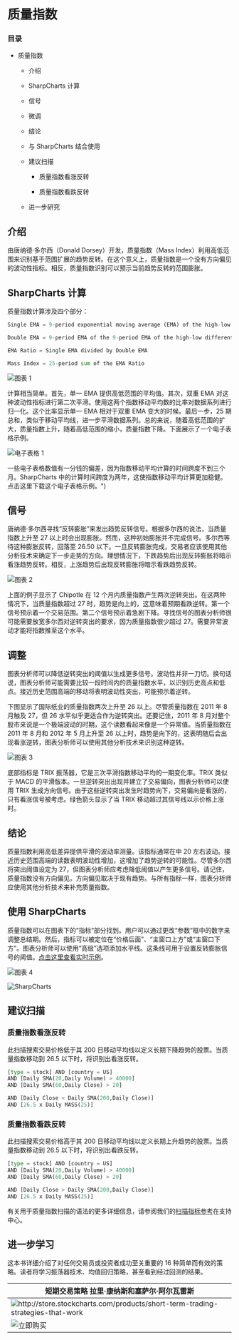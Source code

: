 # 质量指数 

### 目录

+   质量指数

    +   介绍

    +   SharpCharts 计算

    +   信号

    +   微调

    +   结论

    +   与 SharpCharts 结合使用

    +   建议扫描

        +   质量指数看涨反转

        +   质量指数看跌反转

    +   进一步研究

## 介绍

由唐纳德·多尔西（Donald Dorsey）开发，质量指数（Mass Index）利用高低范围来识别基于范围扩展的趋势反转。在这个意义上，质量指数是一个没有方向偏见的波动性指标。相反，质量指数识别可以预示当前趋势反转的范围膨胀。

## SharpCharts 计算

质量指数计算涉及四个部分：

```py
Single EMA = 9-period exponential moving average (EMA) of the high-low differential  

Double EMA = 9-period EMA of the 9-period EMA of the high-low differential 

EMA Ratio = Single EMA divided by Double EMA 

Mass Index = 25-period sum of the EMA Ratio 

```

![图表 1](img/4886b2591c4631833238106b2ba83c6c.jpg "图表 1")

计算相当简单。首先，单一 EMA 提供高低范围的平均值。其次，双重 EMA 对这种波动性指标进行第二次平滑。使用这两个指数移动平均数的比率对数据系列进行归一化。这个比率显示单一 EMA 相对于双重 EMA 变大的时候。最后一步，25 期总和，类似于移动平均线，进一步平滑数据系列。总的来说，随着高低范围的扩大，质量指数上升，随着高低范围的缩小，质量指数下降。下面展示了一个电子表格示例。

![电子表格 1](img/3e4307932289d84bc8164a84c6a7954d.jpg "电子表格 1")

一些电子表格数值有一分钱的偏差，因为指数移动平均计算的时间跨度不到三个月。SharpCharts 中的计算时间跨度为两年，这使指数移动平均计算更加稳健。点击这里下载这个电子表格示例。")

## 信号

唐纳德·多尔西寻找“反转膨胀”来发出趋势反转信号。根据多尔西的说法，当质量指数上升至 27 以上时会出现膨胀。然而，这种初始膨胀并不完成信号。多尔西等待这种膨胀反转，回落至 26.50 以下。一旦反转膨胀完成，交易者应该使用其他分析技术来确定下一步走势的方向。理想情况下，下跌趋势后出现反转膨胀将暗示看涨趋势反转。相反，上涨趋势后出现反转膨胀将暗示看跌趋势反转。

![图表 2](img/df48c1a6a50b160c0af3f138e2a3c813.jpg "图表 2")

上面的例子显示了 Chipotle 在 12 个月内质量指数产生两次逆转突出。在这两种情况下，当质量指数超过 27 时，趋势是向上的，这意味着预期看跌逆转。第一个信号预示着一个交易范围。第二个信号预示着急剧下降。寻找信号的图表分析师很可能需要放宽多尔西对逆转突出的要求，因为质量指数很少超过 27。需要异常波动才能将指数推至这个水平。

## 调整

图表分析师可以降低逆转突出的阈值以生成更多信号。波动性并非一刀切。换句话说，图表分析师可能需要比较一段时间内的质量指数水平，以识别历史高点和低点。接近历史范围高端的移动将表明波动性突出，可能预示着逆转。

下图显示了国际纸业的质量指数两次上升至 26 以上。尽管质量指数在 2011 年 8 月触及 27，但 26 水平似乎更适合作为逆转突出。还要记住，2011 年 8 月对整个股市来说是一个极端波动的时期，这个读数看起来像是一个异常值。当质量指数在 2011 年 8 月和 2012 年 5 月上升至 26 以上时，趋势是向下的，这表明随后会出现看涨逆转，图表分析师可以使用其他分析技术来识别这种逆转。

![图表 3](img/b668d2f65bdb4e14702dfb3112f53dfb.jpg "图表 3")

底部指标是 TRIX 振荡器，它是三次平滑指数移动平均的一期变化率。TRIX 类似于 MACD 的平滑版本。一旦逆转突出出现并建立了交易偏向，图表分析师可以使用 TRIX 生成方向信号。由于这些逆转突出发生时趋势向下，交易偏向是看涨的，只有看涨信号被考虑。绿色箭头显示了当 TRIX 移动超过其信号线以示价格上涨时。

## 结论

质量指数利用高低差异提供平滑的波动率测量。该指标通常在中 20 左右波动。接近历史范围高端的读数表明波动性增加，这增加了趋势逆转的可能性。尽管多尔西将突出阈值设定为 27，但图表分析师应考虑降低阈值以产生更多信号。请记住，质量指数没有方向偏见。方向偏见取决于现有趋势。与所有指标一样，图表分析师应使用其他分析技术来补充质量指数。

## 使用 SharpCharts

质量指数可以在图表下的“指标”部分找到。用户可以通过更改“参数”框中的数字来调整总结期。然后，指标可以被定位在“价格后面”、“主窗口上方”或“主窗口下方”。图表分析师可以使用“高级”选项添加水平线。这条线可用于设置反转膨胀信号的阈值。[点击这里查看实时示例](http://scharts.co/Rz7CZ1 "http://scharts.co/Rz7CZ1")。

![图表 4](img/96380e6c360c34942e3dadd240c28fb6.jpg "图表 4")

![SharpCharts](img/a0d33c33f1bf56a413179e5e95475ec3.jpg "SharpCharts")

## 建议扫描

### 质量指数看涨反转

此扫描搜索交易价格低于其 200 日移动平均线以定义长期下降趋势的股票。当质量指数移动到 26.5 以下时，将识别出看涨反转。

```py
[type = stock] AND [country = US] 
AND [Daily SMA(20,Daily Volume) > 40000] 
AND [Daily SMA(60,Daily Close) > 20] 

AND [Daily Close < Daily SMA(200,Daily Close)] 
AND [26.5 x Daily MASS(25)] 
```

### 质量指数看跌反转

此扫描搜索交易价格高于其 200 日移动平均线以定义长期上升趋势的股票。当质量指数移动到 26.5 以下时，将识别出看跌反转。

```py
[type = stock] AND [country = US] 
AND [Daily SMA(20,Daily Volume) > 40000] 
AND [Daily SMA(60,Daily Close) > 20] 

AND [Daily Close > Daily SMA(200,Daily Close)] 
AND [26.5 x Daily MASS(25)] 
```

有关用于质量指数扫描的语法的更多详细信息，请参阅我们的[扫描指标参考](http://stockcharts.com/docs/doku.php?id=scans:indicators#mass_index_mass "http://stockcharts.com/docs/doku.php?id=scans:indicators#mass_index_mass")在支持中心。

## 进一步学习

这本书详细介绍了对任何交易员或投资者成功至关重要的 16 种简单而有效的策略。读者将学习振荡器技术、均值回归策略，甚至看到经过回测的结果。

| **短期交易策略** 拉里·康纳斯和塞萨尔·阿尔瓦雷斯 |
| --- |
| ![](http://store.stockcharts.com/products/short-term-trading-strategies-that-work "http://store.stockcharts.com/products/short-term-trading-strategies-that-work") |
| ![立即购买](http://store.stockcharts.com/products/short-term-trading-strategies-that-work "http://store.stockcharts.com/products/short-term-trading-strategies-that-work") |
